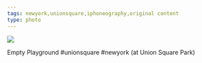 ```yaml
---
tags: newyork,unionsquare,iphoneography,original content
type: photo
---
```

<img src="http://24.media.tumblr.com/08ddf7036fcb9a554ff3af80fb0923f6/tumblr_mkb5bc84Yt1rdkc0do1_1280.jpg" />

Empty Playground #unionsquare #newyork (at Union Square Park)
